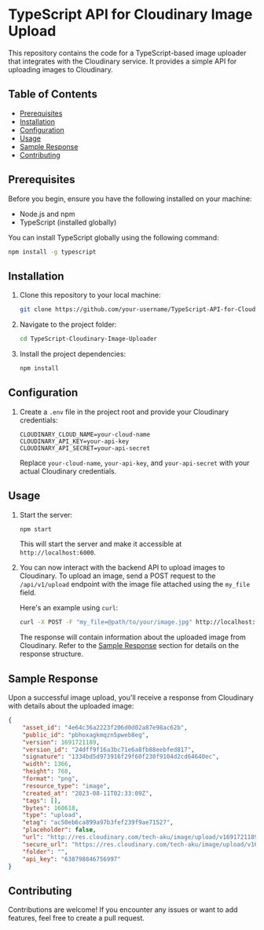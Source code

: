 # TypeScript API for Cloudinary Image Upload

This repository contains the code for a TypeScript-based image uploader that integrates with the Cloudinary service. It provides a simple API for uploading images to Cloudinary.

## Table of Contents

- [Prerequisites](#prerequisites)
- [Installation](#installation)
- [Configuration](#configuration)
- [Usage](#usage)
- [Sample Response](#sample-response)
- [Contributing](#contributing)

## Prerequisites

Before you begin, ensure you have the following installed on your machine:

- Node.js and npm
- TypeScript (installed globally)

You can install TypeScript globally using the following command:

```bash
npm install -g typescript
```

## Installation

1. Clone this repository to your local machine:

   ```bash
   git clone https://github.com/your-username/TypeScript-API-for-Cloudinary-Image-Uploader.git
   ```

2. Navigate to the project folder:

   ```bash
   cd TypeScript-Cloudinary-Image-Uploader
   ```

3. Install the project dependencies:

   ```bash
   npm install
   ```

## Configuration

1. Create a `.env` file in the project root and provide your Cloudinary credentials:

   ```plaintext
   CLOUDINARY_CLOUD_NAME=your-cloud-name
   CLOUDINARY_API_KEY=your-api-key
   CLOUDINARY_API_SECRET=your-api-secret
   ```

   Replace `your-cloud-name`, `your-api-key`, and `your-api-secret` with your actual Cloudinary credentials.

## Usage

1. Start the server:

   ```bash
   npm start
   ```

   This will start the server and make it accessible at `http://localhost:6000`.

2. You can now interact with the backend API to upload images to Cloudinary. To upload an image, send a POST request to the `/api/v1/upload` endpoint with the image file attached using the `my_file` field.

   Here's an example using `curl`:

   ```bash
   curl -X POST -F "my_file=@path/to/your/image.jpg" http://localhost:6000/api/v1/upload
   ```

   The response will contain information about the uploaded image from Cloudinary. Refer to the [Sample Response](#sample-response) section for details on the response structure.

## Sample Response

Upon a successful image upload, you'll receive a response from Cloudinary with details about the uploaded image:

```json
{
    "asset_id": "4e64c36a2223f206d0d02a87e98ac62b",
    "public_id": "pbhoxagkmqzn5pweb8eg",
    "version": 1691721189,
    "version_id": "24dff9f16a3bc71e6a8fb88eebfed817",
    "signature": "1334bd5d973916f29f60f230f9104d2cd64640ec",
    "width": 1366,
    "height": 768,
    "format": "png",
    "resource_type": "image",
    "created_at": "2023-08-11T02:33:09Z",
    "tags": [],
    "bytes": 168618,
    "type": "upload",
    "etag": "ac50eb6ca899a97b3fef239f9ae71527",
    "placeholder": false,
    "url": "http://res.cloudinary.com/tech-aku/image/upload/v1691721189/pbhoxagkmqzn5pweb8eg.png",
    "secure_url": "https://res.cloudinary.com/tech-aku/image/upload/v1691721189/pbhoxagkmqzn5pweb8eg.png",
    "folder": "",
    "api_key": "638798846756997"
}
```



## Contributing

Contributions are welcome! If you encounter any issues or want to add features, feel free to create a pull request.
```
